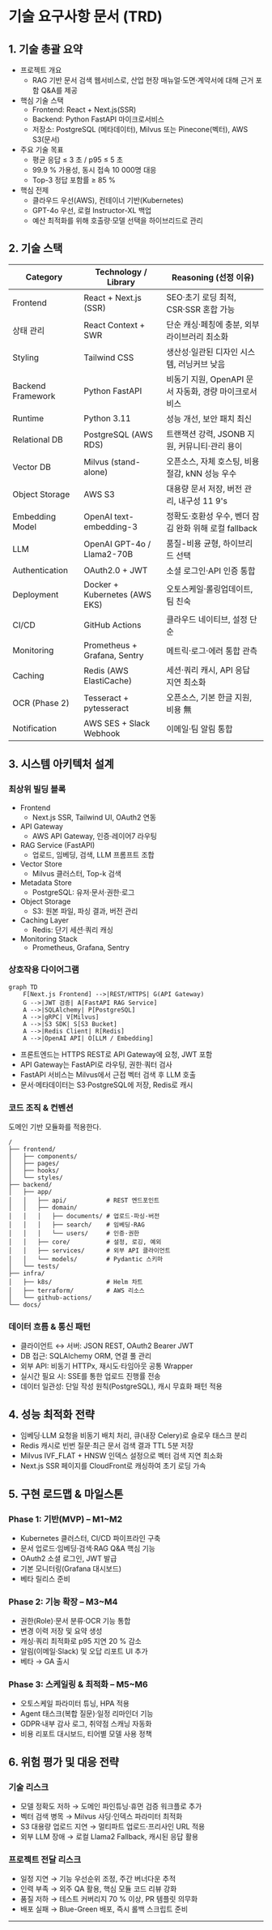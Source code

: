 # 기술 요구사항 문서 (TRD)

## 1. 기술 총괄 요약

- 프로젝트 개요
  - RAG 기반 문서 검색 웹서비스로, 산업 현장 매뉴얼·도면·계약서에 대해 근거 포함 Q&A를 제공
- 핵심 기술 스택
  - Frontend: React + Next.js(SSR)
  - Backend: Python FastAPI 마이크로서비스
  - 저장소: PostgreSQL (메타데이터), Milvus 또는 Pinecone(벡터), AWS S3(문서)
- 주요 기술 목표
  - 평균 응답 ≤ 3 초 / p95 ≤ 5 초
  - 99.9 % 가용성, 동시 접속 10 000명 대응
  - Top-3 정답 포함률 ≥ 85 %
- 핵심 전제
  - 클라우드 우선(AWS), 컨테이너 기반(Kubernetes)
  - GPT-4o 우선, 로컬 Instructor-XL 백업
  - 예산 최적화를 위해 호출량·모델 선택을 하이브리드로 관리

## 2. 기술 스택

| Category          | Technology / Library          | Reasoning (선정 이유)                                 |
| ----------------- | ----------------------------- | ----------------------------------------------------- |
| Frontend          | React + Next.js (SSR)         | SEO·초기 로딩 최적, CSR·SSR 혼합 가능                 |
| 상태 관리         | React Context + SWR           | 단순 캐싱·페칭에 충분, 외부 라이브러리 최소화         |
| Styling           | Tailwind CSS                  | 생산성·일관된 디자인 시스템, 러닝커브 낮음            |
| Backend Framework | Python FastAPI                | 비동기 지원, OpenAPI 문서 자동화, 경량 마이크로서비스 |
| Runtime           | Python 3.11                   | 성능 개선, 보안 패치 최신                             |
| Relational DB     | PostgreSQL (AWS RDS)          | 트랜잭션 강력, JSONB 지원, 커뮤니티·관리 용이         |
| Vector DB         | Milvus (stand-alone)          | 오픈소스, 자체 호스팅, 비용 절감, kNN 성능 우수       |
| Object Storage    | AWS S3                        | 대용량 문서 저장, 버전 관리, 내구성 11 9's            |
| Embedding Model   | OpenAI text-embedding-3       | 정확도·호환성 우수, 벤더 잠김 완화 위해 로컬 fallback |
| LLM               | OpenAI GPT-4o / Llama2-70B    | 품질-비용 균형, 하이브리드 선택                       |
| Authentication    | OAuth2.0 + JWT                | 소셜 로그인·API 인증 통합                             |
| Deployment        | Docker + Kubernetes (AWS EKS) | 오토스케일·롤링업데이트, 팀 친숙                      |
| CI/CD             | GitHub Actions                | 클라우드 네이티브, 설정 단순                          |
| Monitoring        | Prometheus + Grafana, Sentry  | 메트릭·로그·에러 통합 관측                            |
| Caching           | Redis (AWS ElastiCache)       | 세션·쿼리 캐시, API 응답 지연 최소화                  |
| OCR (Phase 2)     | Tesseract + pytesseract       | 오픈소스, 기본 한글 지원, 비용 無                     |
| Notification      | AWS SES + Slack Webhook       | 이메일·팀 알림 통합                                   |

## 3. 시스템 아키텍처 설계

### 최상위 빌딩 블록

- Frontend
  - Next.js SSR, Tailwind UI, OAuth2 연동
- API Gateway
  - AWS API Gateway, 인증·레이어7 라우팅
- RAG Service (FastAPI)
  - 업로드, 임베딩, 검색, LLM 프롬프트 조합
- Vector Store
  - Milvus 클러스터, Top-k 검색
- Metadata Store
  - PostgreSQL: 유저·문서·권한·로그
- Object Storage
  - S3: 원본 파일, 파싱 결과, 버전 관리
- Caching Layer
  - Redis: 단기 세션·쿼리 캐싱
- Monitoring Stack
  - Prometheus, Grafana, Sentry

### 상호작용 다이어그램

```mermaid
graph TD
    F[Next.js Frontend] -->|REST/HTTPS| G(API Gateway)
    G -->|JWT 검증| A[FastAPI RAG Service]
    A -->|SQLAlchemy| P[PostgreSQL]
    A -->|gRPC| V[Milvus]
    A -->|S3 SDK| S[S3 Bucket]
    A -->|Redis Client| R[Redis]
    A -->|OpenAI API| O[LLM / Embedding]
```

- 프론트엔드는 HTTPS REST로 API Gateway에 요청, JWT 포함
- API Gateway는 FastAPI로 라우팅, 권한·쿼터 검사
- FastAPI 서비스는 Milvus에서 근접 벡터 검색 후 LLM 호출
- 문서·메타데이터는 S3·PostgreSQL에 저장, Redis로 캐시

### 코드 조직 & 컨벤션

도메인 기반 모듈화를 적용한다.

```
/
├── frontend/
│   ├── components/
│   ├── pages/
│   ├── hooks/
│   └── styles/
├── backend/
│   ├── app/
│   │   ├── api/           # REST 엔드포인트
│   │   ├── domain/
│   │   │   ├── documents/ # 업로드·파싱·버전
│   │   │   ├── search/    # 임베딩·RAG
│   │   │   └── users/     # 인증·권한
│   │   ├── core/          # 설정, 로깅, 예외
│   │   ├── services/      # 외부 API 클라이언트
│   │   └── models/        # Pydantic 스키마
│   └── tests/
├── infra/
│   ├── k8s/               # Helm 차트
│   ├── terraform/         # AWS 리소스
│   └── github-actions/
└── docs/
```

### 데이터 흐름 & 통신 패턴

- 클라이언트 ↔ 서버: JSON REST, OAuth2 Bearer JWT
- DB 접근: SQLAlchemy ORM, 연결 풀 관리
- 외부 API: 비동기 HTTPx, 재시도·타임아웃 공통 Wrapper
- 실시간 필요 시: SSE를 통한 업로드 진행률 전송
- 데이터 일관성: 단일 작성 원칙(PostgreSQL), 캐시 무효화 패턴 적용

## 4. 성능 최적화 전략

- 임베딩·LLM 요청을 비동기 배치 처리, 큐(내장 Celery)로 슬로우 태스크 분리
- Redis 캐시로 빈번 질문·최근 문서 검색 결과 TTL 5분 저장
- Milvus IVF_FLAT + HNSW 인덱스 설정으로 벡터 검색 지연 최소화
- Next.js SSR 페이지를 CloudFront로 캐싱하여 초기 로딩 가속

## 5. 구현 로드맵 & 마일스톤

### Phase 1: 기반(MVP) – M1~M2

- Kubernetes 클러스터, CI/CD 파이프라인 구축
- 문서 업로드·임베딩·검색·RAG Q&A 핵심 기능
- OAuth2 소셜 로그인, JWT 발급
- 기본 모니터링(Grafana 대시보드)
- 베타 릴리스 준비

### Phase 2: 기능 확장 – M3~M4

- 권한(Role)·문서 분류·OCR 기능 통합
- 변경 이력 저장 및 요약 생성
- 캐싱·쿼리 최적화로 p95 지연 20 % 감소
- 알림(이메일·Slack) 및 오답 리포트 UI 추가
- 베타 → GA 출시

### Phase 3: 스케일링 & 최적화 – M5~M6

- 오토스케일 파라미터 튜닝, HPA 적용
- Agent 태스크(복합 질문)·일정 리마인더 기능
- GDPR·내부 감사 로그, 취약점 스캐닝 자동화
- 비용 리포트 대시보드, 티어별 모델 사용 정책

## 6. 위험 평가 및 대응 전략

### 기술 리스크

- 모델 정확도 저하 → 도메인 파인튜닝·휴먼 검증 워크플로 추가
- 벡터 검색 병목 → Milvus 샤딩·인덱스 파라미터 최적화
- S3 대용량 업로드 지연 → 멀티파트 업로드·프리사인 URL 적용
- 외부 LLM 장애 → 로컬 Llama2 Fallback, 캐시된 응답 활용

### 프로젝트 전달 리스크

- 일정 지연 → 기능 우선순위 조정, 주간 버너다운 추적
- 인력 부족 → 외주 QA 활용, 핵심 모듈 코드 리뷰 강화
- 품질 저하 → 테스트 커버리지 70 % 이상, PR 템플릿 의무화
- 배포 실패 → Blue-Green 배포, 즉시 롤백 스크립트 준비

---
